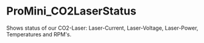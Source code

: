 # ProMini_CO2LaserStatus
Shows status of our CO2-Laser: Laser-Current, Laser-Voltage, Laser-Power, Temperatures and RPM's.
